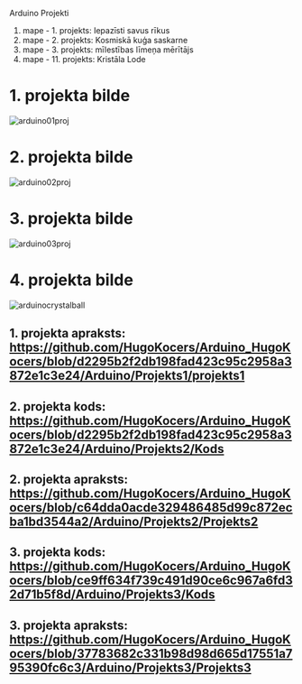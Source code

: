 Arduino Projekti
1. mape - 1. projekts: Iepazīsti savus rīkus
2. mape - 2. projekts: Kosmiskā kuģa saskarne
3. mape - 3. projekts: mīlestības līmeņa mērītājs
4. mape - 11. projekts: Kristāla Lode

# 1. projekta bilde
![arduino01proj](https://github.com/user-attachments/assets/74878004-d81e-4726-b82d-0291e202a9f9)

# 2. projekta bilde
![arduino02proj](https://github.com/user-attachments/assets/43f12ffa-1e6b-46b7-8229-053ea90d983e)

# 3. projekta bilde
![arduino03proj](https://github.com/user-attachments/assets/a504f015-d0f3-4950-be6a-fdabd32a3416)

# 4. projekta bilde
![arduinocrystalball](https://github.com/user-attachments/assets/59e0de5f-d392-45a3-8dc8-fdc98374c14e)

## 1. projekta apraksts: https://github.com/HugoKocers/Arduino_HugoKocers/blob/d2295b2f2db198fad423c95c2958a3872e1c3e24/Arduino/Projekts1/projekts1

## 2. projekta kods: https://github.com/HugoKocers/Arduino_HugoKocers/blob/d2295b2f2db198fad423c95c2958a3872e1c3e24/Arduino/Projekts2/Kods
## 2. projekta apraksts: https://github.com/HugoKocers/Arduino_HugoKocers/blob/c64dda0acde329486485d99c872ecba1bd3544a2/Arduino/Projekts2/Projekts2

## 3. projekta kods: https://github.com/HugoKocers/Arduino_HugoKocers/blob/ce9ff634f739c491d90ce6c967a6fd32d71b5f8d/Arduino/Projekts3/Kods
## 3. projekta apraksts: https://github.com/HugoKocers/Arduino_HugoKocers/blob/37783682c331b98d98d665d17551a795390fc6c3/Arduino/Projekts3/Projekts3
